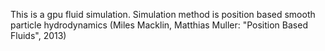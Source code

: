 This is a gpu fluid simulation.
Simulation method is position based smooth particle hydrodynamics (Miles Macklin, Matthias Muller: "Position Based Fluids", 2013)
